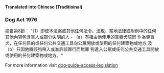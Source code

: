 #### **Translated into Chinese (Traditioinal)**

### Dog Act 1976

摘自第8節：
“（1）即使本法案或其他任何法令，法規，當地法律或附例中的任何其他內容包含盲人或部分失明的人 - （a）有權由他使用的真善犬陪同 作為導盲犬，在任何目的或任何公共交通工具向公眾開放或使用的任何建築物或地方;及（b）只因他將該狗帶入或准許該罪行而無罪 狗進入公眾或任何公共交通工具開放或使用的任何建築物或地方。“

For more information visit [dog-guide-access-legislation](https://www.bca.org.au/dog-guide-access-legislation/)
